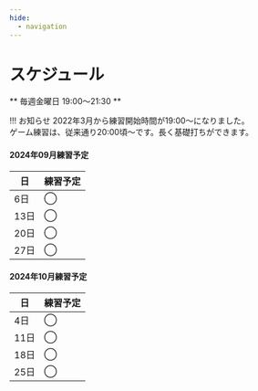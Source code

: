 ```yaml
---
hide:
  - navigation
---
```

# スケジュール
** 毎週金曜日 19:00〜21:30 **

!!! お知らせ
    2022年3月から練習開始時間が19:00〜になりました。  
    ゲーム練習は、従来通り20:00頃〜です。長く基礎打ちができます。 


#### 2024年09月練習予定
|日|練習予定|
|---|---|
| 6日|◯|
|13日|◯|
|20日|◯|
|27日|◯|

#### 2024年10月練習予定
|日|練習予定|
|---|---|
| 4日|◯|
|11日|◯|
|18日|◯|
|25日|◯|

